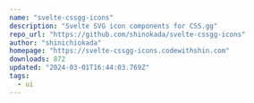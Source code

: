 ```yaml
---
name: "svelte-cssgg-icons"
description: "Svelte SVG icon components for CSS.gg"
repo_url: "https://github.com/shinokada/svelte-cssgg-icons"
author: "shinichiokada"
homepage: "https://svelte-cssgg-icons.codewithshin.com"
downloads: 872
updated: "2024-03-01T16:44:03.769Z"
tags: 
  - ui
---
```

